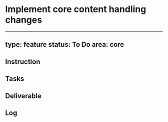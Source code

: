 # Implement core content handling changes

---
type: feature
status: To Do
area: core
---


## Instruction

## Tasks

## Deliverable

## Log
